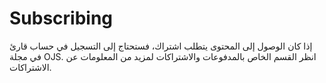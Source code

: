 # Subscribing

إذا كان الوصول إلى المحتوى يتطلب اشتراك، فستحتاج إلى التسجيل في حساب قارئ في مجلة OJS. انظر القسم الخاص بالمدفوعات والاشتراكات لمزيد من المعلومات عن الاشتراكات.